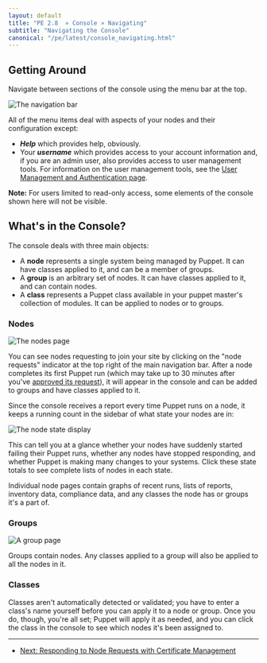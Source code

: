 ```yaml
---
layout: default
title: "PE 2.8  » Console » Navigating"
subtitle: "Navigating the Console"
canonical: "/pe/latest/console_navigating.html"
---
```


Getting Around
-----

Navigate between sections of the console using the menu bar at the top.

![The navigation bar][nav_navbar]

All of the menu items deal with aspects of your nodes and their configuration except:

- ***Help*** which provides help, obviously.
- Your ***username*** which provides access to your account information and, if you are an admin user, also provides access to user management tools. For information on the user management tools, see the [User Management and Authentication page](./console_auth.html).

**Note:** For users limited to read-only access, some elements of the console shown here will not be visible.

What's in the Console?
-----

The console deals with three main objects:

- A **node** represents a single system being managed by Puppet. It can have classes applied to it, and can be a member of groups.
- A **group** is an arbitrary set of nodes. It can have classes applied to it, and can contain nodes.
- A **class** represents a Puppet class available in your puppet master's collection of modules. It can be applied to nodes or to groups.

### Nodes

![The nodes page][nav_node]

You can see nodes requesting to join your site by clicking on the "node requests" indicator at the top right of the main navigation bar.  After a node completes its first Puppet run (which may take up to 30 minutes after you've [approved its request][certsign]), it will appear in the console and can be added to groups and have classes applied to it.

[certsign]: ./console_cert_mgmt.html

Since the console receives a report every time Puppet runs on a node, it keeps a running count in the sidebar of what state your nodes are in:

![The node state display][nav_nodestatus]

This can tell you at a glance whether your nodes have suddenly started failing their Puppet runs, whether any nodes have stopped responding, and whether Puppet is making many changes to your systems. Click these state totals to see complete lists of nodes in each state.

Individual node pages contain graphs of recent runs, lists of reports, inventory data, compliance data, and any classes the node has or groups it's a part of.

### Groups

![A group page][nav_group]

Groups contain nodes. Any classes applied to a group will also be applied to all the nodes in it.

### Classes

Classes aren't automatically detected or validated; you have to enter a class's name yourself before you can apply it to a node or group. Once you do, though, you're all set; Puppet will apply it as needed, and you can click the class in the console to see which nodes it's been assigned to.

[nav_group]: ./images/console/nav_group.png
[nav_navbar]: ./images/console/nav_navbar.png
[nav_node]: ./images/console/nav_node.png
[nav_nodestatus]: ./images/console/nav_nodestatus.png


* * *

- [Next: Responding to Node Requests with Certificate Management](./console_cert_mgmt.html)
